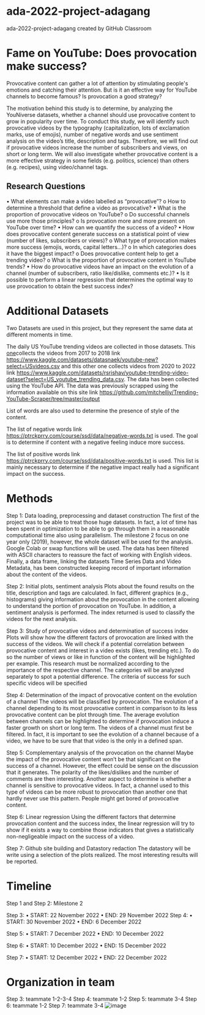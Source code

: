 # ada-2022-project-adagang
ada-2022-project-adagang created by GitHub Classroom
# Fame on YouTube: Does provocation make success?

Provocative content can gather a lot of attention by stimulating people's emotions and
catching their attention. But is it an effective way for YouTube channels to become famous? 
Is provocation a good strategy? 

The motivation behind this study is to determine, by analyzing the YouNiverse datasets, whether a channel should use provocative content to grow in popularity over time. To conduct this study, we will identify such provocative videos by the typography (capitalization, lots of exclamation marks, use of emojis), number of negative words and use sentiment analysis on the video’s title, description and tags. Therefore, we will find out if provocative videos increase the number of subscribers and views, on short or long term. We will also investigate whether provocative content is a more effective strategy in some fields (e.g. politics, science) than others (e.g. recipes), using video/channel tags.

## Research Questions

•	What elements can make a video labelled as “provocative”?
o	How to determine a threshold that define a video as provocative?
•	What is the proportion of provocative videos on YouTube?
o	Do successful channels use more those principles?
o	Is provocation more and more present on YouTube over time?
•	How can we quantify the success of a video?
•	How does provocative content generate success on a statistical point of view (number of likes, subscribers or views)?
o	What type of provocation makes more success (emojis, words, capital letters...)?
o	In which categories does it have the biggest impact?
o	Does provocative content help to get a trending video?
o	What is the proportion of provocative content in YouTube trends?
•	How do provocative videos have an impact on the evolution of a channel (number of subscribers, ratio like/dislike, comments etc.)?
•	Is it possible to perform a linear regression that determines the optimal way to use provocation to obtain the best success index?


# Additional Datasets 
Two Datasets are used in this project, but they represent the same data at different moments in time.

The daily US YouTube trending videos are collected in those datasets. This [one](https://www.kaggle.com/datasets/datasnaek/youtube-new?select=USvideos.csv![image](https://user-images.githubusercontent.com/114214482/202745636-71d46d36-8922-48e4-8527-2b392dfad597.png)
)collects the videos from 2017 to 2018 link https://www.kaggle.com/datasets/datasnaek/youtube-new?select=USvideos.csv and this other one collects videos from 2020 to 2022 link https://www.kaggle.com/datasets/rsrishav/youtube-trending-video-dataset?select=US_youtube_trending_data.csv. The data has been collected using the YouTube API. The data was previously scrapped using the information available on this site link https://github.com/mitchelljy/Trending-YouTube-Scraper/tree/master/output 


List of words are also used to determine the presence of style of the content.

The list of negative words link https://ptrckprry.com/course/ssd/data/negative-words.txt is used. The goal is to determine if content with a negative feeling induce more success.

The list of positive words link https://ptrckprry.com/course/ssd/data/positive-words.txt is used. This list is mainly necessary to determine if the negative impact really had a significant impact on the success.



# Methods

Step 1: Data loading, preprocessing and dataset construction
The first of the project was to be able to treat those huge datasets. In fact, a lot of time has been spent in optimization to be able to go through them in a reasonable computational time also using parallelism. The milestone 2 focus on one year only (2019), however, the whole dataset will be used for the analysis. Google Colab or swap functions will be used. 
The data has been filtered with ASCII characters to reassure the fact of working with English videos. Finally, a data frame, linking the datasets Time Series Data and Video Metadata, has been constructed keeping record of important information about the content of the videos.

Step 2: Initial plots, sentiment analysis
Plots about the found results on the title, description and tags are calculated. In fact, different graphics (e.g., histograms) giving information about the provocation in the content allowing to understand the portion of provocation on YouTube. In addition, a sentiment analysis is performed. The index returned is used to classify the videos for the next analysis.

Step 3: Study of provocative videos and determination of success index
Plots will show how the different factors of provocation are linked with the success of the videos. We will check if a potential correlation between provocative content and interest in a video exists (likes, trending etc.). To do so the number of views or like in function of the content will be highlighted per example. This research must be normalized according to the importance of the respective channel. The categories will be analyzed separately to spot a potential difference. The criteria of success for such specific videos will be specified

Step 4: Determination of the impact of provocative content on the evolution of a channel
The videos will be classified by provocation. The evolution of a channel depending to its most provocative content in comparison to its less provocative content can be plot through time. The average evolution between channels can be highlighted to determine if provocation induce a faster growth on short or long term. The videos of a channel must first be filtered. In fact, it is important to see the evolution of a channel because of a video, we have to be sure that that video is the only in a defined span.

Step 5: Complementary analysis of the provocation on the channel
Maybe the impact of the provocative content won’t be that significant on the success of a channel. However, the effect could be sense on the discussion that it generates. The polarity of the likes/dislikes and the number of comments are then interesting. Another aspect to determine is whether a channel is sensitive to provocative videos. In fact, a channel used to this type of videos can be more robust to provocation than another one that hardly never use this pattern. People might get bored of provocative content. 

Step 6: Linear regression
Using the different factors that determine provocation content and the success index, the linear regression will try to show if it exists a way to combine those indicators that gives a statistically non-negligeable impact on the success of a video.

Step 7: Github site building and Datastory redaction
The datastory will be write using a selection of the plots realized. The most interesting results will be reported.









# Timeline
Step 1 and Step 2: Milestone 2

Step 3:
•	START: 22 November 2022
•	END: 29 November 2022
Step 4:
•	START: 30 November 2022
•	END: 6 December 2022

Step 5:
•	START: 7 December 2022
•	END: 10 December 2022

Step 6:
•	START: 10 December 2022
•	END: 15 December 2022

Step 7:
•	START: 12 December 2022
•	END: 22 December 2022



# Organization in team
Step 3: teammate 1-2-3-4
Step 4: teammate 1-2
Step 5: teammate 3-4
Step 6: teammate 1-2
Step 7: teammate 3-4
![image](https://user-images.githubusercontent.com/114214482/202744889-a05198eb-ed3b-4ae0-9701-a85fca28e3a3.png)
